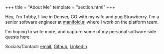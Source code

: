 +++
title = "About Me"
template = "section.html"
+++

Hey, I'm Tobby, I live in Denver, CO with my wife and pug Strawberry. I'm a senior software engineer at [manifold.ai](https://www.manifold.ai/) where I work on the platform team.

I'm hoping to write more, and capture some of my personal software side quests here.

Socials/Contact: [email](mailto:tobbylie@gmail.com), [Github](https://github.com/tobby-lie), [Linkedin](https://www.linkedin.com/in/tobby-lie-07b125192/)
